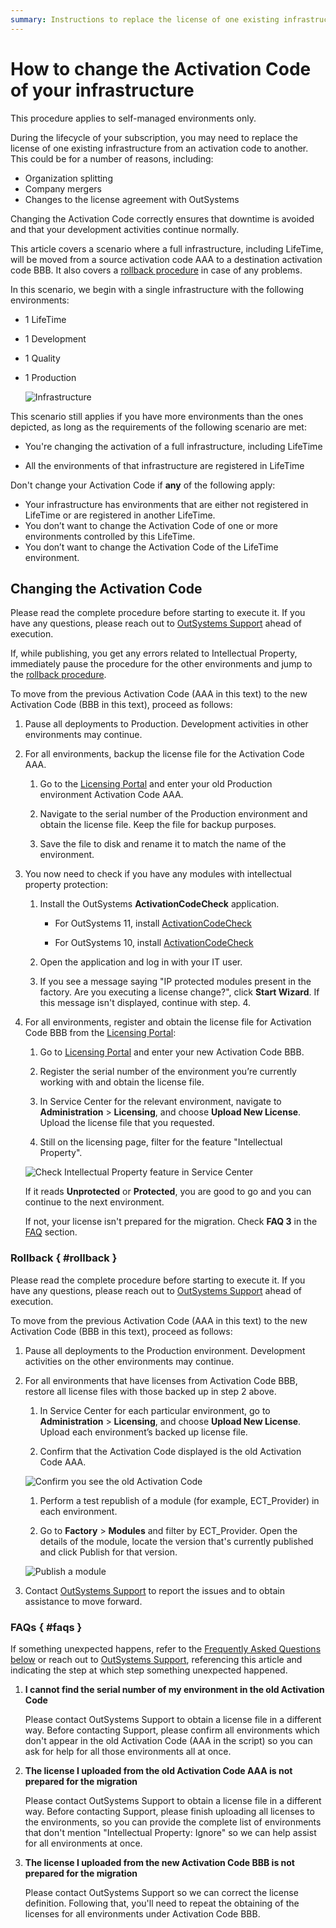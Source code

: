 ```yaml
---
summary: Instructions to replace the license of one existing infrastructure from one Activation Code to another.
---
```


# How to change the Activation Code of your infrastructure

<div class="info" markdown="1">

This procedure applies to self-managed environments only.

</div>

During the lifecycle of your subscription, you may need to replace the license of one existing infrastructure from an activation code to another. This could be for a number of reasons, including:

* Organization splitting
* Company mergers
* Changes to the license agreement with OutSystems

Changing the Activation Code correctly ensures that downtime is avoided and that your development activities continue normally.

This article covers a scenario where a full infrastructure, including LifeTime, will be moved from a source activation code AAA to a destination activation code BBB. It also covers a [rollback procedure](#rollback) in case of any problems. 

In this scenario, we begin with a single infrastructure with the following environments:

* 1 LifeTime
* 1 Development
* 1 Quality
* 1 Production

    ![Infrastructure](images/change-ac-system.png)

This scenario still applies if you have more environments than the ones depicted, as long as the requirements of the following scenario are met:

* You're changing the activation of a full infrastructure, including LifeTime

* All the environments of that infrastructure are registered in LifeTime

<div class="warning" markdown="1">

Don't change your Activation Code if **any** of the following apply:

* Your infrastructure has environments that are either not registered in LifeTime or are registered in another LifeTime. 
* You don’t want to change the Activation Code of one or more environments controlled by this LifeTime.
* You don’t want to change the Activation Code of the LifeTime environment.

</div>

## Changing the Activation Code

Please read the complete procedure before starting to execute it. If you have any questions, please reach out to [OutSystems Support](https://success.outsystems.com/Support) ahead of execution. 

If, while publishing, you get any errors related to Intellectual Property, immediately pause the procedure for the other environments and jump to the [rollback procedure](#rollback).

To move from the previous Activation Code (AAA in this text) to the new Activation Code (BBB in this text), proceed as follows:

1. Pause all deployments to Production. Development activities in other environments may continue.

1. For all environments, backup the license file for the Activation Code AAA.

    1. Go to the [Licensing Portal](https://www.outsystems.com/licensing) and enter your old Production environment Activation Code AAA.

    1. Navigate to the serial number of the Production environment and obtain the license file. Keep the file for backup purposes.

    1. Save the file to disk and rename it to match the name of the environment.

1. You now need to check if you have any modules with intellectual property protection:

    1. Install the OutSystems **ActivationCodeCheck** application.

        * For OutSystems 11, install [ActivationCodeCheck](../licensing/ipp/files/ActivationCodeCheck-O11.oap)

        * For OutSystems 10, install [ActivationCodeCheck](../licensing/ipp/files/ActivationCodeCheck-O10.oap)

    1. Open the application and log in with your IT user.

    1. If you see a message saying "IP protected modules present in the factory. Are you executing a license change?", click **Start Wizard**. If this message isn't displayed, continue with step. 4. 

1. For all environments, register and obtain the license file for Activation Code BBB from the [Licensing Portal](https://www.outsystems.com/licensing):

    1. Go to [Licensing Portal](https://www.outsystems.com/licensing) and enter your new Activation Code BBB.

    1. Register the serial number of the environment you’re currently working with and obtain the license file.

    1. In Service Center for the relevant environment, navigate to **Administration** > **Licensing**, and choose **Upload New License**. Upload the license file that you requested.

    1. Still on the licensing page, filter for the feature "Intellectual Property".

    ![Check Intellectual Property feature in Service Center](images/change-ac-ipp-sc.png)

    If it reads **Unprotected** or **Protected**, you are good to go and you can continue to the next environment. 

    If not, your license isn't prepared for the migration. Check **FAQ 3** in the [FAQ](#faqs) section.

### Rollback { #rollback }

Please read the complete procedure before starting to execute it. If you have any questions, please reach out to [OutSystems Support](https://success.outsystems.com/Support) ahead of execution. 

To move from the previous Activation Code (AAA in this text) to the new Activation Code (BBB in this text), proceed as follows:

1. Pause all deployments to the Production environment. 
Development activities on the other environments may continue.

1. For all environments that have licenses from Activation Code BBB, restore all license files with those backed up in step 2 above.

    1. In Service Center for each particular environment, go to **Administration** > **Licensing**, and choose **Upload New License**. Upload each environment’s backed up license file.

    1. Confirm that the Activation Code displayed is the old Activation Code AAA.

    ![Confirm you see the old Activation Code](images/change-ac-rollback-sc.png)

    1. Perform a test republish of a module (for example, ECT_Provider) in each environment. 

    1. Go to **Factory** > **Modules** and filter by ECT_Provider. Open the details of the module, locate the version that's currently published and click Publish for that version.

    ![Publish a module](images/change-ac-publish-sc.png)

1. Contact [OutSystems Support](https://success.outsystems.com/Support) to report the issues and to obtain assistance to move forward.

### FAQs { #faqs }

If something unexpected happens, refer to the [Frequently Asked Questions below](#faqs) or reach out to [OutSystems Support](https://success.outsystems.com/Support), referencing this article and indicating the step at which step something unexpected happened.

1. **I cannot find the serial number of my environment in the old Activation Code**

    Please contact OutSystems Support to obtain a license file in a different way. Before contacting Support, please confirm all environments which don't appear in the old Activation Code (AAA in the script) so you can ask for help for all those environments all at once.
1. **The license I uploaded from the old Activation Code AAA is not prepared for the migration**

    Please contact OutSystems Support to obtain a license file in a different way. Before contacting Support, please finish uploading all licenses to the environments, so you can provide the complete list of environments that don't mention "Intellectual Property: Ignore" so we can help assist for all environments at once.
    
1. **The license I uploaded from the new Activation Code BBB is not prepared for the migration**

    Please contact OutSystems Support so we can correct the license definition. Following that, you'll need to repeat the obtaining of the licenses for all environments under Activation Code BBB.
